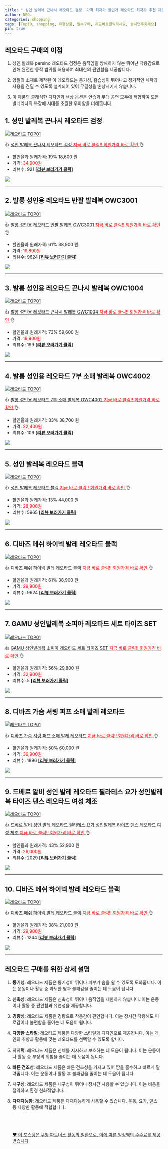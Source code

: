```yaml
---
title: " 성인 발레복 끈나시 레오타드 검정  가격 최저가 할인가 레오타드 최저가 추천 제품 비교"
author: NEO.
categories: shopping
tags: [Top10, shopping, 유행상품, 필수구매, 지금바로클릭하세요, 놓치면후회해요]
pin: true
---
```

## 레오타드 구매의 이점
1. 성인 발레복 persino 레오타드 검정은 움직임을 방해하지 않는 뛰어난 착용감으로 인해 완전한 동작 범위를 허용하여 최대한의 편안함을 제공합니다.


2. 양질의 소재로 제작된 이 레오타드는 통기성, 흡습성이 뛰어나고 정기적인 세탁과 사용을 견딜 수 있도록 설계되어 있어 무결성을 손상시키지 않습니다.


3. 이 제품의 클래식한 디자인과 색상 옵션은 연습과 무대 공연 모두에 적합하여 모든 발레리나의 복장에 시대를 초월한 우아함을 더해줍니다.

   

## 1.  성인 발레복 끈나시 레오타드 검정 

[![레오타드 TOP01](https://thumbnail10.coupangcdn.com/thumbnails/remote/490x490ex/image/vendor_inventory/0c41/49385acdca02b460ce42e3d472d7cb2069665ca6e812846496bb0fc3b911.jpg)](https://link.coupang.com/re/AFFSDP?lptag=AF3617701&subid=GithubCoopas&pageKey=6040970880&traceid=V0-153&itemId=11043898849&vendorItemId=78323440763)


👍 [ 성인 발레복 끈나시 레오타드 검정  <font color=red> 지금 바로 클릭!! 회원가격 바로 확인 </font> ](https://link.coupang.com/re/AFFSDP?lptag=AF3617701&subid=GithubCoopas&pageKey=6040970880&traceid=V0-153&itemId=11043898849&vendorItemId=78323440763) 👌 


- 할인율과 원래가격: 19%  18,600   원
- 가격: <span style='color:red'>34,900원</span>
- 리뷰수: 921  [**[리뷰 보러가기 클릭]**](https://link.coupang.com/re/AFFSDP?lptag=AF3617701&subid=GithubCoopas&pageKey=6040970880&traceid=V0-153&itemId=11043898849&vendorItemId=78323440763)

[![](/discount_price.png)](https://link.coupang.com/re/AFFSDP?lptag=AF3617701&subid=GithubCoopas&pageKey=6040970880&traceid=V0-153&itemId=11043898849&vendorItemId=78323440763)

---


   

## 2.  발롱 성인용 레오타드 반팔 발레복 OWC3001 

[![레오타드 TOP01](https://thumbnail10.coupangcdn.com/thumbnails/remote/490x490ex/image/rs_quotation_api/hm9vf6uv/22af72ddac034a53aab4a892f8fa5359.jpg)](https://link.coupang.com/re/AFFSDP?lptag=AF3617701&subid=GithubCoopas&pageKey=5463418406&traceid=V0-153&itemId=8369470740&vendorItemId=75657199906)


👍 [ 발롱 성인용 레오타드 반팔 발레복 OWC3001  <font color=red> 지금 바로 클릭!! 회원가격 바로 확인 </font> ](https://link.coupang.com/re/AFFSDP?lptag=AF3617701&subid=GithubCoopas&pageKey=5463418406&traceid=V0-153&itemId=8369470740&vendorItemId=75657199906) 👌 


- 할인율과 원래가격: 61%  38,900   원
- 가격: <span style='color:red'>19,890원</span>
- 리뷰수: 9624  [**[리뷰 보러가기 클릭]**](https://link.coupang.com/re/AFFSDP?lptag=AF3617701&subid=GithubCoopas&pageKey=5463418406&traceid=V0-153&itemId=8369470740&vendorItemId=75657199906)

[![](/discount_price.png)](https://link.coupang.com/re/AFFSDP?lptag=AF3617701&subid=GithubCoopas&pageKey=5463418406&traceid=V0-153&itemId=8369470740&vendorItemId=75657199906)

---


   

## 3.  발롱 성인용 레오타드 끈나시 발레복 OWC1004 

[![레오타드 TOP01](https://thumbnail10.coupangcdn.com/thumbnails/remote/490x490ex/image/retail/images/2021/05/05/13/1/ec6fe22e-d24a-4059-869c-fd966cf285a4.jpg)](https://link.coupang.com/re/AFFSDP?lptag=AF3617701&subid=GithubCoopas&pageKey=5463416972&traceid=V0-153&itemId=8369465863&vendorItemId=75657195090)


👍 [ 발롱 성인용 레오타드 끈나시 발레복 OWC1004  <font color=red> 지금 바로 클릭!! 회원가격 바로 확인 </font> ](https://link.coupang.com/re/AFFSDP?lptag=AF3617701&subid=GithubCoopas&pageKey=5463416972&traceid=V0-153&itemId=8369465863&vendorItemId=75657195090) 👌 


- 할인율과 원래가격: 73%  59,600   원
- 가격: <span style='color:red'>19,900원</span>
- 리뷰수: 199  [**[리뷰 보러가기 클릭]**](https://link.coupang.com/re/AFFSDP?lptag=AF3617701&subid=GithubCoopas&pageKey=5463416972&traceid=V0-153&itemId=8369465863&vendorItemId=75657195090)

[![](/discount_price.png)](https://link.coupang.com/re/AFFSDP?lptag=AF3617701&subid=GithubCoopas&pageKey=5463416972&traceid=V0-153&itemId=8369465863&vendorItemId=75657195090)

---


   

## 4.  발롱 성인용 레오타드 7부 소매 발레복 OWC4002 

[![레오타드 TOP01](https://thumbnail6.coupangcdn.com/thumbnails/remote/490x490ex/image/rs_quotation_api/toiygvww/aadfdff6e4a944bdbce4008d41f2de52.jpg)](https://link.coupang.com/re/AFFSDP?lptag=AF3617701&subid=GithubCoopas&pageKey=5463417717&traceid=V0-153&itemId=8369468434&vendorItemId=75657198013)


👍 [ 발롱 성인용 레오타드 7부 소매 발레복 OWC4002  <font color=red> 지금 바로 클릭!! 회원가격 바로 확인 </font> ](https://link.coupang.com/re/AFFSDP?lptag=AF3617701&subid=GithubCoopas&pageKey=5463417717&traceid=V0-153&itemId=8369468434&vendorItemId=75657198013) 👌 


- 할인율과 원래가격: 33%  38,700   원
- 가격: <span style='color:red'>22,400원</span>
- 리뷰수: 109  [**[리뷰 보러가기 클릭]**](https://link.coupang.com/re/AFFSDP?lptag=AF3617701&subid=GithubCoopas&pageKey=5463417717&traceid=V0-153&itemId=8369468434&vendorItemId=75657198013)

[![](/discount_price.png)](https://link.coupang.com/re/AFFSDP?lptag=AF3617701&subid=GithubCoopas&pageKey=5463417717&traceid=V0-153&itemId=8369468434&vendorItemId=75657198013)

---


   

## 5.  성인 발레복 레오타드 블랙 

[![레오타드 TOP01](https://thumbnail8.coupangcdn.com/thumbnails/remote/490x490ex/image/vendor_inventory/d789/d187081e5481742facc23a419649987b216a1538fbae9d8090eb8a459c36.jpg)](https://link.coupang.com/re/AFFSDP?lptag=AF3617701&subid=GithubCoopas&pageKey=6036554528&traceid=V0-153&itemId=11023212290&vendorItemId=78302823615)


👍 [ 성인 발레복 레오타드 블랙  <font color=red> 지금 바로 클릭!! 회원가격 바로 확인 </font> ](https://link.coupang.com/re/AFFSDP?lptag=AF3617701&subid=GithubCoopas&pageKey=6036554528&traceid=V0-153&itemId=11023212290&vendorItemId=78302823615) 👌 


- 할인율과 원래가격: 13%  44,000   원
- 가격: <span style='color:red'>28,900원</span>
- 리뷰수: 5965  [**[리뷰 보러가기 클릭]**](https://link.coupang.com/re/AFFSDP?lptag=AF3617701&subid=GithubCoopas&pageKey=6036554528&traceid=V0-153&itemId=11023212290&vendorItemId=78302823615)

[![](/discount_price.png)](https://link.coupang.com/re/AFFSDP?lptag=AF3617701&subid=GithubCoopas&pageKey=6036554528&traceid=V0-153&itemId=11023212290&vendorItemId=78302823615)

---


   

## 6.  디바즈 메쉬 하이넥 발레 레오타드 블랙 

[![레오타드 TOP01](https://thumbnail10.coupangcdn.com/thumbnails/remote/490x490ex/image/vendor_inventory/9ee1/2f10b659cbe6ebb4ef4597384d5865ec94ee87bf5656d85b46bd8124f86e.jpg)](https://link.coupang.com/re/AFFSDP?lptag=AF3617701&subid=GithubCoopas&pageKey=7542796123&traceid=V0-153&itemId=19832674591&vendorItemId=86934387072)


👍 [ 디바즈 메쉬 하이넥 발레 레오타드 블랙  <font color=red> 지금 바로 클릭!! 회원가격 바로 확인 </font> ](https://link.coupang.com/re/AFFSDP?lptag=AF3617701&subid=GithubCoopas&pageKey=7542796123&traceid=V0-153&itemId=19832674591&vendorItemId=86934387072) 👌 


- 할인율과 원래가격: 61%  38,900   원
- 가격: <span style='color:red'>29,900원</span>
- 리뷰수: 9624  [**[리뷰 보러가기 클릭]**](https://link.coupang.com/re/AFFSDP?lptag=AF3617701&subid=GithubCoopas&pageKey=7542796123&traceid=V0-153&itemId=19832674591&vendorItemId=86934387072)

[![](/discount_price.png)](https://link.coupang.com/re/AFFSDP?lptag=AF3617701&subid=GithubCoopas&pageKey=7542796123&traceid=V0-153&itemId=19832674591&vendorItemId=86934387072)

---


   

## 7.  GAMU 성인발레복 소피아 레오타드 세트 타이즈 SET 

[![레오타드 TOP01](https://thumbnail6.coupangcdn.com/thumbnails/remote/490x490ex/image/vendor_inventory/ff52/92272bbbccf4ec9996751bf3a9d4640d3fba994ec06e59977e1d88211eb3.jpg)](https://link.coupang.com/re/AFFSDP?lptag=AF3617701&subid=GithubCoopas&pageKey=7604007184&traceid=V0-153&itemId=20122447662&vendorItemId=87474987183)


👍 [ GAMU 성인발레복 소피아 레오타드 세트 타이즈 SET  <font color=red> 지금 바로 클릭!! 회원가격 바로 확인 </font> ](https://link.coupang.com/re/AFFSDP?lptag=AF3617701&subid=GithubCoopas&pageKey=7604007184&traceid=V0-153&itemId=20122447662&vendorItemId=87474987183) 👌 


- 할인율과 원래가격: 56%  29,800   원
- 가격: <span style='color:red'>32,900원</span>
- 리뷰수: 5  [**[리뷰 보러가기 클릭]**](https://link.coupang.com/re/AFFSDP?lptag=AF3617701&subid=GithubCoopas&pageKey=7604007184&traceid=V0-153&itemId=20122447662&vendorItemId=87474987183)

[![](/discount_price.png)](https://link.coupang.com/re/AFFSDP?lptag=AF3617701&subid=GithubCoopas&pageKey=7604007184&traceid=V0-153&itemId=20122447662&vendorItemId=87474987183)

---


   

## 8.  디바즈 가슴 셔링 퍼프 소매 발레 레오타드 

[![레오타드 TOP01](https://thumbnail6.coupangcdn.com/thumbnails/remote/490x490ex/image/vendor_inventory/829a/f6cc7abbea770a85c1b8e6b5cef5e45680cc4c1f70cfb80568d5f00adb42.jpg)](https://link.coupang.com/re/AFFSDP?lptag=AF3617701&subid=GithubCoopas&pageKey=7543002010&traceid=V0-153&itemId=19833635815&vendorItemId=86935332265)


👍 [ 디바즈 가슴 셔링 퍼프 소매 발레 레오타드  <font color=red> 지금 바로 클릭!! 회원가격 바로 확인 </font> ](https://link.coupang.com/re/AFFSDP?lptag=AF3617701&subid=GithubCoopas&pageKey=7543002010&traceid=V0-153&itemId=19833635815&vendorItemId=86935332265) 👌 


- 할인율과 원래가격: 50%  60,000   원
- 가격: <span style='color:red'>39,900원</span>
- 리뷰수: 1896  [**[리뷰 보러가기 클릭]**](https://link.coupang.com/re/AFFSDP?lptag=AF3617701&subid=GithubCoopas&pageKey=7543002010&traceid=V0-153&itemId=19833635815&vendorItemId=86935332265)

[![](/discount_price.png)](https://link.coupang.com/re/AFFSDP?lptag=AF3617701&subid=GithubCoopas&pageKey=7543002010&traceid=V0-153&itemId=19833635815&vendorItemId=86935332265)

---


   

## 9.  드베르 알비 성인 발레 레오타드 필라테스 요가 성인발레복 타이즈 댄스 레오타드 여성 체조 

[![레오타드 TOP01](https://thumbnail10.coupangcdn.com/thumbnails/remote/490x490ex/image/vendor_inventory/f7ea/1ef5140b583cc10d132fe637b9f7d43636056c6d3af4acbfa1adee0eacd0.jpg)](https://link.coupang.com/re/AFFSDP?lptag=AF3617701&subid=GithubCoopas&pageKey=7153809961&traceid=V0-153&itemId=17990705591&vendorItemId=85147278558)


👍 [ 드베르 알비 성인 발레 레오타드 필라테스 요가 성인발레복 타이즈 댄스 레오타드 여성 체조  <font color=red> 지금 바로 클릭!! 회원가격 바로 확인 </font> ](https://link.coupang.com/re/AFFSDP?lptag=AF3617701&subid=GithubCoopas&pageKey=7153809961&traceid=V0-153&itemId=17990705591&vendorItemId=85147278558) 👌 


- 할인율과 원래가격: 43%  52,900   원
- 가격: <span style='color:red'>26,000원</span>
- 리뷰수: 2029  [**[리뷰 보러가기 클릭]**](https://link.coupang.com/re/AFFSDP?lptag=AF3617701&subid=GithubCoopas&pageKey=7153809961&traceid=V0-153&itemId=17990705591&vendorItemId=85147278558)

[![](/discount_price.png)](https://link.coupang.com/re/AFFSDP?lptag=AF3617701&subid=GithubCoopas&pageKey=7153809961&traceid=V0-153&itemId=17990705591&vendorItemId=85147278558)

---


   

## 10.  디바즈 메쉬 하이넥 발레 레오타드 블랙 

[![레오타드 TOP01](https://thumbnail10.coupangcdn.com/thumbnails/remote/490x490ex/image/vendor_inventory/9ee1/2f10b659cbe6ebb4ef4597384d5865ec94ee87bf5656d85b46bd8124f86e.jpg)](https://link.coupang.com/re/AFFSDP?lptag=AF3617701&subid=GithubCoopas&pageKey=7542796123&traceid=V0-153&itemId=19832674591&vendorItemId=86934387072)


👍 [ 디바즈 메쉬 하이넥 발레 레오타드 블랙  <font color=red> 지금 바로 클릭!! 회원가격 바로 확인 </font> ](https://link.coupang.com/re/AFFSDP?lptag=AF3617701&subid=GithubCoopas&pageKey=7542796123&traceid=V0-153&itemId=19832674591&vendorItemId=86934387072) 👌 


- 할인율과 원래가격: 38%  21,000   원
- 가격: <span style='color:red'>29,900원</span>
- 리뷰수: 1244  [**[리뷰 보러가기 클릭]**](https://link.coupang.com/re/AFFSDP?lptag=AF3617701&subid=GithubCoopas&pageKey=7542796123&traceid=V0-153&itemId=19832674591&vendorItemId=86934387072)

[![](/discount_price.png)](https://link.coupang.com/re/AFFSDP?lptag=AF3617701&subid=GithubCoopas&pageKey=7542796123&traceid=V0-153&itemId=19832674591&vendorItemId=86934387072)

---
## 레오타드 구매를 위한 상세 설명
1. **통기성**: 레오타드 제품은 통기성이 뛰어나 피부가 숨을 쉴 수 있도록 도와줍니다. 이는 운동이나 활동 중 과도한 땀과 불쾌감을 줄이는 데 도움이 됩니다.

2. **신축성**: 레오타드 제품은 신축성이 뛰어나 움직임을 제한하지 않습니다. 이는 운동이나 활동 중 편안함과 유연성을 제공합니다.

3. **경량성**: 레오타드 제품은 경량으로 착용감이 편안합니다. 이는 장시간 착용해도 피로감이나 불편함을 줄이는 데 도움이 됩니다.

4. **다양한 스타일**: 레오타드 제품은 다양한 스타일과 디자인으로 제공됩니다. 이는 개인의 취향과 활동에 맞는 레오타드를 선택할 수 있도록 합니다.

5. **지지력**: 레오타드 제품은 신체를 지지하고 보호하는 데 도움이 됩니다. 이는 운동이나 활동 중 부상의 위험을 줄이는 데 도움이 됩니다.

6. **빠른 건조성**: 레오타드 제품은 빠른 건조성을 가지고 있어 땀을 흡수하고 빠르게 말려줍니다. 이는 운동이나 활동 후 불쾌감을 줄이는 데 도움이 됩니다.

7. **내구성**: 레오타드 제품은 내구성이 뛰어나 장시간 사용할 수 있습니다. 이는 비용을 절약하고 환경 친화적입니다.

8. **다재다능함**: 레오타드 제품은 다재다능하게 사용할 수 있습니다. 운동, 요가, 댄스 등 다양한 활동에 적합합니다.<br><br><br><br><br> [ ❤  이 포스팅은 쿠팡 파트너스 활동의 일환으로, 이에 따른 일정액의 수수료를 제공받습니다](https://link.coupang.com/a/bcEFyh)
